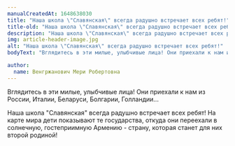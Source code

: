 ```yaml
---
manualCreatedAt: 1648638030
title: "Наша школа \"Славянская\" всегда радушно встречает всех ребят!"
title-old: "Наша школа \"Славянская\" всегда радушно встречает всех ребят!"
description: "Наша школа \"Славянская\" всегда радушно встречает всех ребят!"
img: article-header-image.jpg
alt: "Наша школа \"Славянская\" всегда радушно встречает всех ребят!" 
bodyText: "Вглядитесь в эти милые, улыбчивые лица! Они приехали к нам из России, Италии, Беларуси, Болгарии, Голландии...  Наша школа \"Славянская\" всегда радушно встречает всех ребят! На карте мира дети показывают те государства, откуда они переехали в солнечную, гостеприимную Армению - страну, которая станет для них второй родиной!"

author:
  name: Венгржанович Мери Робертовна
---
```


<p>Вглядитесь в эти милые, улыбчивые лица! Они приехали к нам из России, Италии, Беларуси, Болгарии, Голландии...</p>
<p>Наша школа "Славянская" всегда радушно встречает всех ребят! На карте мира дети показывают те государства, откуда они переехали в солнечную, гостеприимную Армению - страну, которая станет для них второй родиной!</p>

<br>
<div style="text-align: center; max-width: 100%">

</div>





